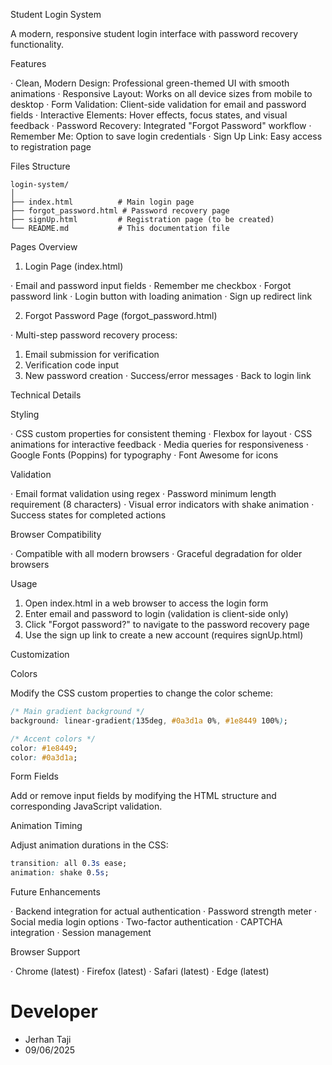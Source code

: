 Student Login System

A modern, responsive student login interface with password recovery functionality.

Features

· Clean, Modern Design: Professional green-themed UI with smooth animations
· Responsive Layout: Works on all device sizes from mobile to desktop
· Form Validation: Client-side validation for email and password fields
· Interactive Elements: Hover effects, focus states, and visual feedback
· Password Recovery: Integrated "Forgot Password" workflow
· Remember Me: Option to save login credentials
· Sign Up Link: Easy access to registration page

Files Structure

```
login-system/
│
├── index.html          # Main login page
├── forgot_password.html # Password recovery page
├── signUp.html         # Registration page (to be created)
└── README.md           # This documentation file
```

Pages Overview

1. Login Page (index.html)

· Email and password input fields
· Remember me checkbox
· Forgot password link
· Login button with loading animation
· Sign up redirect link

2. Forgot Password Page (forgot_password.html)

· Multi-step password recovery process:
  1. Email submission for verification
  2. Verification code input
  3. New password creation
· Success/error messages
· Back to login link

Technical Details

Styling

· CSS custom properties for consistent theming
· Flexbox for layout
· CSS animations for interactive feedback
· Media queries for responsiveness
· Google Fonts (Poppins) for typography
· Font Awesome for icons

Validation

· Email format validation using regex
· Password minimum length requirement (8 characters)
· Visual error indicators with shake animation
· Success states for completed actions

Browser Compatibility

· Compatible with all modern browsers
· Graceful degradation for older browsers

Usage

1. Open index.html in a web browser to access the login form
2. Enter email and password to login (validation is client-side only)
3. Click "Forgot password?" to navigate to the password recovery page
4. Use the sign up link to create a new account (requires signUp.html)

Customization

Colors

Modify the CSS custom properties to change the color scheme:

```css
/* Main gradient background */
background: linear-gradient(135deg, #0a3d1a 0%, #1e8449 100%);

/* Accent colors */
color: #1e8449;
color: #0a3d1a;
```

Form Fields

Add or remove input fields by modifying the HTML structure and corresponding JavaScript validation.

Animation Timing

Adjust animation durations in the CSS:

```css
transition: all 0.3s ease;
animation: shake 0.5s;
```

Future Enhancements

· Backend integration for actual authentication
· Password strength meter
· Social media login options
· Two-factor authentication
· CAPTCHA integration
· Session management

Browser Support

· Chrome (latest)
· Firefox (latest)
· Safari (latest)
· Edge (latest)

# Developer
- Jerhan Taji
- 09/06/2025
